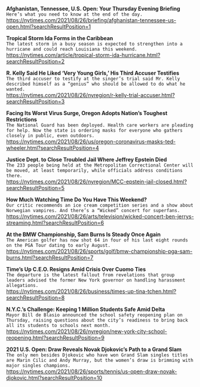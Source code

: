 **Afghanistan, Tennessee, U.S. Open: Your Thursday Evening Briefing**\
`Here’s what you need to know at the end of the day.`\
https://nytimes.com/2021/08/26/briefing/afghanistan-tennessee-us-open.html?searchResultPosition=1

**Tropical Storm Ida Forms in the Caribbean**\
`The latest storm in a busy season is expected to strengthen into a hurricane and could reach Louisiana this weekend.`\
https://nytimes.com/article/tropical-storm-ida-hurricane.html?searchResultPosition=2

**R. Kelly Said He Liked ‘Very Young Girls,’ His Third Accuser Testifies**\
`The third accuser to testify at the singer’s trial said Mr. Kelly described himself as a “genius” who should be allowed to do what he wanted.`\
https://nytimes.com/2021/08/26/nyregion/r-kelly-trial-accuser.html?searchResultPosition=3

**Facing Its Worst Virus Surge, Oregon Adopts Nation’s Toughest Restrictions**\
`The National Guard has been deployed. Health care workers are pleading for help. Now the state is ordering masks for everyone who gathers closely in public, even outdoors.`\
https://nytimes.com/2021/08/26/us/oregon-coronavirus-masks-ted-wheeler.html?searchResultPosition=4

**Justice Dept. to Close Troubled Jail Where Jeffrey Epstein Died**\
`The 233 people being held at the Metropolitan Correctional Center will be moved, at least temporarily, while officials address conditions there.`\
https://nytimes.com/2021/08/26/nyregion/MCC-epstein-jail-closed.html?searchResultPosition=5

**How Much Watching Time Do You Have This Weekend?**\
`Our critic recommends an ice cream competition series and a show about Norwegian vampires. And there’s a “Wicked” concert for superfans.`\
https://nytimes.com/2021/08/26/arts/television/wicked-concert-ben-jerrys-streaming.html?searchResultPosition=6

**At the BMW Championship, Sam Burns Is Steady Once Again**\
`The American golfer has now shot 64 in four of his last eight rounds on the PGA Tour dating to early August.`\
https://nytimes.com/2021/08/26/sports/golf/bmw-championship-pga-sam-burns.html?searchResultPosition=7

**Time’s Up C.E.O. Resigns Amid Crisis Over Cuomo Ties**\
`The departure is the latest fallout from revelations that group leaders advised the former New York governor on handling harassment allegations.`\
https://nytimes.com/2021/08/26/business/times-up-tina-tchen.html?searchResultPosition=8

**N.Y.C.’s Challenge: Keeping 1 Million Students Safe Amid Delta**\
`Mayor Bill de Blasio announced the school safety reopening plan on Thursday, raising questions about the city’s readiness to bring back all its students to schools next month.`\
https://nytimes.com/2021/08/26/nyregion/new-york-city-school-reopening.html?searchResultPosition=9

**2021 U.S. Open: Draw Reveals Novak Djokovic’s Path to a Grand Slam**\
`The only men besides Djokovic who have won Grand Slam singles titles are Marin Cilic and Andy Murray, but the women’s draw is brimming with major singles champions.`\
https://nytimes.com/2021/08/26/sports/tennis/us-open-draw-novak-djokovic.html?searchResultPosition=10

